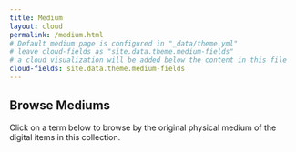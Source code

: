 ```yaml
---
title: Medium
layout: cloud
permalink: /medium.html
# Default medium page is configured in "_data/theme.yml"
# leave cloud-fields as "site.data.theme.medium-fields"
# a cloud visualization will be added below the content in this file
cloud-fields: site.data.theme.medium-fields
---
```


## Browse Mediums

Click on a term below to browse by the original physical medium of the digital items in this collection.

